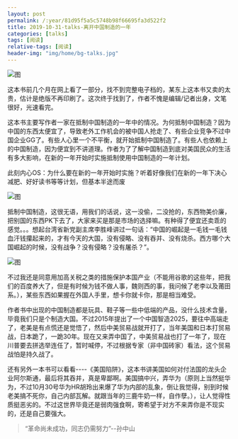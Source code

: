 ```yaml
---
layout: post
permalink: /:year/81d95f5a5c5748b98f66695fa3d522f2
title: 2019-10-31-talks-离开中国制造的一年
categories: [talks]
tags: [阅读]
relative-tags: [阅读]
header-img: "img/home/bg-talks.jpg"
---
```


![图](http://image.linxingyang.net/image/T-talks/image/2019/books/lkzgzzdyn.jpg)

这本书前几个月在网上看了一部分，找不到完整电子档的，某东上这本书又卖的太贵，估计是绝版不再印刷了。这次终于找到了，作者不愧是编辑/记者出身，文笔很好，光速看完。


这本书主要写作者一家在抵制中国制造的一年中的情况。为何抵制中国制造？因为中国的东西太便宜了，导致老外工作机会的被中国人抢走了、有些企业竞争不过中国企业GG了。有些人心里一个不平衡，就开始抵制中国制造了。有些人也依赖上的中国制造，因为便宜到不讲道理。作者为了了解中国制造到底对美国民众的生活有多大影响，在新的一年开始时实施抵制使用中国制造的一年计划。

此刻内心OS：为什么要在新的一年开始时实施？听着好像我们在新的一年下决心减肥、好好读书等等计划，但基本半途而废

![图](http://image.linxingyang.net/image/T-talks/image/face/face0002.png)

抵制中国制造，这很无语，用我们的话说，这一没偷，二没抢的，东西物美价廉，把别国的东西PK下去了，大家来买是那是市场的选择嘛。有种得了便宜还卖乖的感觉。。。想起台湾省新党副主席李胜峰讲过一句话：“中国的崛起是一毛钱一毛钱血汗钱攥起来的，才有今天的大国，没有侵略、没有吞并、没有烧杀。西方哪个大国崛起的时候，没有战争？没有侵略？没有屠杀？”。

![图](http://image.linxingyang.net/image/T-talks/image/face/face0001.jpeg)

不过我还是同意用加高关税之类的措施保护本国产业（不能用谷歌的这些年，把我们的百度养大了，但是有时候为钱不做人事，魏则西的事，我问候了老李以及莆田系。），某些东西如果握在外国人手里，想卡你就卡你，那是相当难受。


作者书中出现的中国制造都是玩具、鞋子等一些中低端的产品，没什么技术含量，毕竟我们只是个制造大国。不过2015年提出了一个中国智造2025，要往中高端走了，老美是有点慌还是觉悟了，然后中美贸易战就开打了，当年美国和日本打贸易战，日本跪了，一跪30年。现在又来弄中国了，中美贸易战也打了一年了，现在川普要去拼选举连任了，暂时喊停，不过根据专家（非中国砖家）看法，这个贸易战怕是持久战了。


还有另外一本书可以看看----《美国陷阱》，这本书讲美国如何对付法国的龙头企业阿尔斯通，最后将其吞并，真是卑鄙啊。美国搞中兴，弄华为（原则上当然挺华为，不过10月30号华为HR胡玲出来爆了华为内部的乱象，倒让我觉得，别到时候老美搞不死你，自己内部瓦解。就跟当年的三鹿牛奶一样，自作孽。），让人觉得性质挺恶劣的。不过这世界毕竟还是弱肉强食啊，寄希望于对方不来弄你是不现实的，还是自己要强大。

> “革命尚未成功，同志仍需努力”--孙中山

